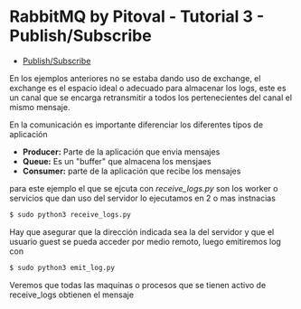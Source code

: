 # RabbitMQ by Pitoval - Tutorial 3 - Publish/Subscribe
* [Publish/Subscribe](https://www.rabbitmq.com/tutorials/tutorial-three-python.html)




En los ejemplos anteriores no se estaba dando uso de exchange, el exchange es el espacio ideal o adecuado para almacenar los logs, este es un canal que se encarga retransmitir a todos los pertenecientes del canal el mismo mensaje.

En la comunicación es importante diferenciar los diferentes tipos de aplicación
* **Producer:** Parte de la aplicación que envia mensajes
* **Queue:** Es un "buffer" que almacena los mensjaes
* **Consumer:** parte de la aplicación que recibe los mensajes

para este ejemplo el que se ejcuta con *receive_logs.py* son los worker o servicios que dan uso del servidor lo ejecutamos en 2 o mas instnacias
```bash
$ sudo python3 receive_logs.py
```

Hay que asegurar que la dirección indicada sea la del servidor y que el usuario guest se pueda acceder por medio remoto, luego emitiremos log con
```bash
$ sudo python3 emit_log.py
```
Veremos que todas las maquinas o procesos que se tienen activo de receive_logs obtienen el mensaje